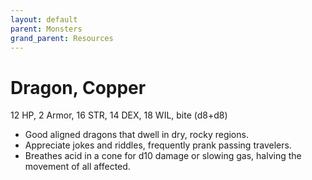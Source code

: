```yaml
---
layout: default
parent: Monsters
grand_parent: Resources
---
```


# Dragon, Copper

12 HP, 2 Armor, 16 STR, 14 DEX, 18 WIL, bite (d8+d8)

- Good aligned dragons that dwell in dry, rocky regions.
- Appreciate jokes and riddles, frequently prank passing travelers.
- Breathes acid in a cone for d10 damage or slowing gas, halving the movement of all affected.
